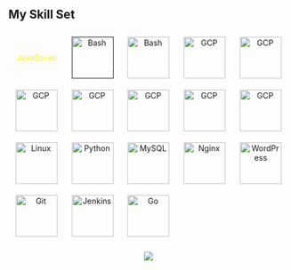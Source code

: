 ## My Skill Set  

<div align="center" style="display: grid;grid-template-columns: repeat(5, 1fr);">
<span style="margin: 10px;color: yellow;line-height: 75px" height="75">JavaScript</span>
<a href="" target="_blank"><img style="margin: 10px" src="https://files.codelife.cc/icons/typescript.svg" alt="Bash" height="75" /></a>
<a href="https://developer.mozilla.org/zh-CN/docs/Web/JavaScript" target="_blank"><img style="margin: 10px" src="https://developer.mozilla.org/favicon-192x192.png" alt="Bash" height="75" /></a>
<a href="https://cn.vuejs.org/" target="_blank"><img style="margin: 10px" src="https://files.codelife.cc/icons/vuejs.svg" alt="GCP" height="75" /></a>
<a href="https://vitejs.dev/" target="_blank"><img style="margin: 10px" src="https://files.codelife.cc/icons/vitejs.svg" alt="GCP" height="75" /></a>
<a href="https://zh-hans.reactjs.org/" target="_blank"><img style="margin: 10px" src="https://files.codelife.cc/icons/react.svg" alt="GCP" height="75" /></a>
<a href="https://www.solidjs.com/" target="_blank"><img style="margin: 10px" src="https://www.solidjs.com/img/favicons/apple-touch-icon.png" alt="GCP" height="75" /></a>
<a href="https://element.eleme.cn/#/zh-CN" target="_blank"><img style="margin: 10px" src="https://files.codelife.cc/icons/elementui.svg" alt="GCP" height="75" /></a>
<a href="https://electronjs.org/" target="_blank"><img style="margin: 10px" src="https://files.codelife.cc/icons/electronjs.svg" alt="GCP" height="75" /></a>
<a href="https://flutter.cn/" target="_blank"><img style="margin: 10px" src="https://files.codelife.cc/icons/flutter.svg" alt="GCP" height="75" /></a>
<a href="https://www.linux.org/" target="_blank"><img style="margin: 10px" src="https://profilinator.rishav.dev/skills-assets/linux-original.svg" alt="Linux" height="75" /></a>
<a href="https://www.python.org/" target="_blank"><img style="margin: 10px" src="https://profilinator.rishav.dev/skills-assets/python-original.svg" alt="Python" height="75" /></a>  
<a href="https://www.mysql.com/" target="_blank"><img style="margin: 10px" src="https://profilinator.rishav.dev/skills-assets/mysql-original-wordmark.svg" alt="MySQL" height="75" /></a>  
<a href="https://www.nginx.com/" target="_blank"><img style="margin: 10px" src="https://profilinator.rishav.dev/skills-assets/nginx-original.svg" alt="Nginx" height="75" /></a>  
<a href="https://wordpress.com/" target="_blank"><img style="margin: 10px" src="https://profilinator.rishav.dev/skills-assets/wordpress.png" alt="WordPress" height="75" /></a>  
<a href="https://github.com/" target="_blank"><img style="margin: 10px" src="https://profilinator.rishav.dev/skills-assets/git-scm-icon.svg" alt="Git" height="75" /></a>  
<a href="https://www.jenkins.io/" target="_blank"><img style="margin: 10px" src="https://profilinator.rishav.dev/skills-assets/jenkins-icon.svg" alt="Jenkins" height="75" /></a>  
<a href="https://go.dev/" target="_blank"><img style="margin: 10px" src="https://profilinator.rishav.dev/skills-assets/go-original.svg" alt="Go" height="75" /></a>
</div>


<br/>  

<div align="center">
<img src="https://komarev.com/ghpvc/?username=Z-Howard&&style=flat-square" align="center" />
</div>  

  

<br/>  

